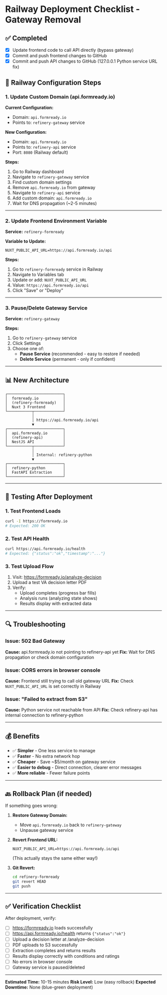# Railway Deployment Checklist - Gateway Removal

## ✅ Completed
- [x] Update frontend code to call API directly (bypass gateway)
- [x] Commit and push frontend changes to GitHub
- [x] Commit and push API changes to GitHub (127.0.0.1 Python service URL fix)

## 🚀 Railway Configuration Steps

### 1. Update Custom Domain (api.formready.io)

**Current Configuration:**
- Domain: `api.formready.io`
- Points to: `refinery-gateway` service

**New Configuration:**
- Domain: `api.formready.io`
- Points to: `refinery-api` service
- Port: `8080` (Railway default)

**Steps:**
1. Go to Railway dashboard
2. Navigate to `refinery-gateway` service
3. Find custom domain settings
4. Remove `api.formready.io` from gateway
5. Navigate to `refinery-api` service
6. Add custom domain: `api.formready.io`
7. Wait for DNS propagation (~2-5 minutes)

---

### 2. Update Frontend Environment Variable

**Service:** `refinery-formready`

**Variable to Update:**
```
NUXT_PUBLIC_API_URL=https://api.formready.io/api
```

**Steps:**
1. Go to `refinery-formready` service in Railway
2. Navigate to Variables tab
3. Update or add: `NUXT_PUBLIC_API_URL`
4. Value: `https://api.formready.io/api`
5. Click "Save" or "Deploy"

---

### 3. Pause/Delete Gateway Service

**Service:** `refinery-gateway`

**Steps:**
1. Go to `refinery-gateway` service
2. Click Settings
3. Choose one of:
   - **Pause Service** (recommended - easy to restore if needed)
   - **Delete Service** (permanent - only if confident)

---

## 📊 New Architecture

```
┌─────────────────────────┐
│  formready.io           │
│  (refinery-formready)   │
│  Nuxt 3 Frontend        │
└───────────┬─────────────┘
            │
            │ https://api.formready.io/api
            ▼
┌─────────────────────────┐
│  api.formready.io       │
│  (refinery-api)         │
│  NestJS API             │
└───────────┬─────────────┘
            │
            │ Internal: refinery-python
            ▼
┌─────────────────────────┐
│  refinery-python        │
│  FastAPI Extraction     │
└─────────────────────────┘
```

---

## 🧪 Testing After Deployment

### 1. Test Frontend Loads
```bash
curl -I https://formready.io
# Expected: 200 OK
```

### 2. Test API Health
```bash
curl https://api.formready.io/health
# Expected: {"status":"ok","timestamp":"..."}
```

### 3. Test Upload Flow
1. Visit: https://formready.io/analyze-decision
2. Upload a test VA decision letter PDF
3. Verify:
   - Upload completes (progress bar fills)
   - Analysis runs (analyzing state shows)
   - Results display with extracted data

---

## 🔍 Troubleshooting

### Issue: 502 Bad Gateway
**Cause:** api.formready.io not pointing to refinery-api yet
**Fix:** Wait for DNS propagation or check domain configuration

### Issue: CORS errors in browser console
**Cause:** Frontend still trying to call old gateway URL
**Fix:** Check `NUXT_PUBLIC_API_URL` is set correctly in Railway

### Issue: "Failed to extract from S3"
**Cause:** Python service not reachable from API
**Fix:** Check refinery-api has internal connection to refinery-python

---

## 💰 Benefits

- ✅ **Simpler** - One less service to manage
- ✅ **Faster** - No extra network hop
- ✅ **Cheaper** - Save ~$5/month on gateway service
- ✅ **Easier to debug** - Direct connection, clearer error messages
- ✅ **More reliable** - Fewer failure points

---

## 🔙 Rollback Plan (if needed)

If something goes wrong:

1. **Restore Gateway Domain:**
   - Move `api.formready.io` back to `refinery-gateway`
   - Unpause gateway service

2. **Revert Frontend URL:**
   ```
   NUXT_PUBLIC_API_URL=https://api.formready.io/api
   ```
   (This actually stays the same either way!)

3. **Git Revert:**
   ```bash
   cd refinery-formready
   git revert HEAD
   git push
   ```

---

## ✅ Verification Checklist

After deployment, verify:

- [ ] https://formready.io loads successfully
- [ ] https://api.formready.io/health returns `{"status":"ok"}`
- [ ] Upload a decision letter at /analyze-decision
- [ ] PDF uploads to S3 successfully
- [ ] Extraction completes and returns results
- [ ] Results display correctly with conditions and ratings
- [ ] No errors in browser console
- [ ] Gateway service is paused/deleted

---

**Estimated Time:** 10-15 minutes
**Risk Level:** Low (easy rollback)
**Expected Downtime:** None (blue-green deployment)
